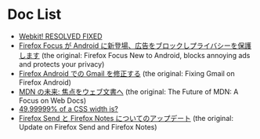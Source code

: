 # Doc List
* [Webkit! RESOLVED FIXED](./WEBKIT-RESOLVED-FIXED)
* [Firefox Focus が Android に新登場、広告をブロックしプライバシーを保護します](./firefox-focus-new-to-android-blocks-annoying-ads-and-protects-your-privacy) (the original: Firefox Focus New to Android, blocks annoying ads and protects your privacy)
* [Firefox Android での Gmail を修正する](./fixing-broken-gmail) (the original: Fixing Gmail on Firefox Android)
* [MDN の未来: 焦点をウェブ文書へ](./future-mdn-focus-web-docs) (the original: The Future of MDN: A Focus on Web Docs)
* [49.99999% of a CSS width is?](./width-rounding-in-css)
* [Firefox Send と Firefox Notes についてのアップデート](./update-on-firefox-send-and-firefox-notes) (the original: Update on Firefox Send and Firefox Notes)
